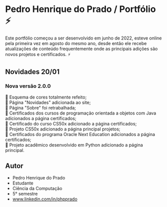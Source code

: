 # Pedro Henrique do Prado / Portfólio :zap:
Este portfólio começou a ser desenvolvido em junho de 2022, esteve online pela primeira vez em agosto do mesmo ano, desde então ele recebe atualizações de conteúdo frequentemente onde as principais adições são novos projetos e certificados. :zap: 

## Novidades 20/01

### Nova versão 2.0.0

:large_orange_diamond: Esquema de cores totalmente refeito;<br>
:large_orange_diamond: Página "Novidades" adicionada ao site;<br>
:large_orange_diamond: Página "Sobre" foi retrabalhada;<br>
:large_orange_diamond: Certificados dos cursos de programação orientada a objetos com Java adicionados a página certificados;<br>
:large_orange_diamond: Certificado do curso CS50x adicionado a página certificados;<br>
:large_orange_diamond: Projeto CS50x adicionado a página principal projetos;<br>
:large_orange_diamond: Certificados do programa Oracle Next Education adicionados a página certificados;<br>
:large_orange_diamond: Projeto acadêmico desenvolvido em Python adicionado a página principal.<br>

## Autor
- Pedro Henrique do Prado
- Estudante
- Ciência da Computação
- 5° semestre
- www.linkedin.com/in/phpprado
 
